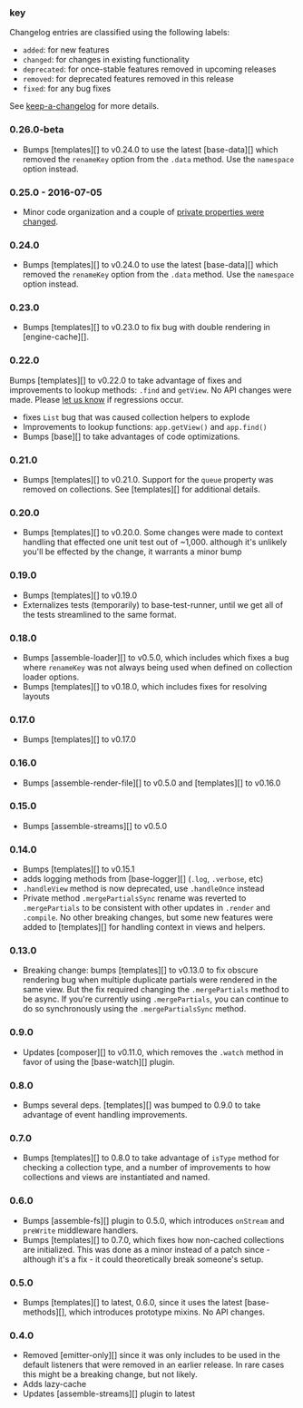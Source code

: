 ### key

Changelog entries are classified using the following labels:

- `added`: for new features
- `changed`: for changes in existing functionality
- `deprecated`: for once-stable features removed in upcoming releases
- `removed`: for deprecated features removed in this release
- `fixed`: for any bug fixes

See [keep-a-changelog][] for more details.

### 0.26.0-beta

- Bumps [templates][] to v0.24.0 to use the latest [base-data][] which removed the `renameKey` option from the `.data` method. Use the `namespace` option instead.

### 0.25.0 - 2016-07-05

- Minor code organization and a couple of [private properties were changed](https://github.com/assemble/assemble-core/commit/5746164004647f2b7dc8883a3323922839f56958).

### 0.24.0

- Bumps [templates][] to v0.24.0 to use the latest [base-data][] which removed the `renameKey` option from the `.data` method. Use the `namespace` option instead.

### 0.23.0

- Bumps [templates][] to v0.23.0 to fix bug with double rendering in [engine-cache][].

### 0.22.0

Bumps [templates][] to v0.22.0 to take advantage of fixes and improvements to lookup methods: `.find` and `getView`. No API changes were made. Please [let us know](../../issues) if regressions occur.

- fixes `List` bug that was caused collection helpers to explode
- Improvements to lookup functions: `app.getView()` and `app.find()`
- Bumps [base][] to take advantages of code optimizations.

### 0.21.0

- Bumps [templates][] to v0.21.0. Support for the `queue` property was removed on collections. See [templates][] for additional details.

### 0.20.0

- Bumps [templates][] to v0.20.0. Some changes were made to context handling that effected one unit test out of ~1,000. although it's unlikely you'll be effected by the change, it warrants a minor bump

### 0.19.0

- Bumps [templates][] to v0.19.0
- Externalizes tests (temporarily) to base-test-runner, until we get all of the tests streamlined to the same format.

### 0.18.0

- Bumps [assemble-loader][] to v0.5.0, which includes which fixes a bug where `renameKey` was not always being used when defined on collection loader options.
- Bumps [templates][] to v0.18.0, which includes fixes for resolving layouts

### 0.17.0

- Bumps [templates][] to v0.17.0

### 0.16.0

- Bumps [assemble-render-file][] to v0.5.0 and [templates][] to v0.16.0

### 0.15.0

- Bumps [assemble-streams][] to v0.5.0

### 0.14.0

- Bumps [templates][] to v0.15.1
- adds logging methods from [base-logger][] (`.log`, `.verbose`, etc)
- `.handleView` method is now deprecated, use `.handleOnce` instead
- Private method `.mergePartialsSync` rename was reverted to `.mergePartials` to be consistent with other updates in `.render` and `.compile`. No other breaking changes, but some new features were added to [templates][] for handling context in views and helpers.

### 0.13.0

- Breaking change: bumps [templates][] to v0.13.0 to fix obscure rendering bug when multiple duplicate partials were rendered in the same view. But the fix required changing the `.mergePartials` method to be async. If you're currently using `.mergePartials`, you can continue to do so synchronously using the `.mergePartialsSync` method.

### 0.9.0

- Updates [composer][] to v0.11.0, which removes the `.watch` method in favor of using the [base-watch][] plugin.

### 0.8.0

- Bumps several deps. [templates][] was bumped to 0.9.0 to take advantage of event handling improvements.

### 0.7.0

- Bumps [templates][] to 0.8.0 to take advantage of `isType` method for checking a collection type, and a number of improvements to how collections and views are instantiated and named.

### 0.6.0

- Bumps [assemble-fs][] plugin to 0.5.0, which introduces `onStream` and `preWrite` middleware handlers.
- Bumps [templates][] to 0.7.0, which fixes how non-cached collections are initialized. This was done as a minor instead of a patch since - although it's a fix - it could theoretically break someone's setup.

### 0.5.0

- Bumps [templates][] to latest, 0.6.0, since it uses the latest [base-methods][], which introduces prototype mixins. No API changes.

### 0.4.0

- Removed [emitter-only][] since it was only includes to be used in the default listeners that were removed in an earlier release. In rare cases this might be a breaking change, but not likely.
- Adds lazy-cache
- Updates [assemble-streams][] plugin to latest

[keep-a-changelog]: https://github.com/olivierlacan/keep-a-changelog
